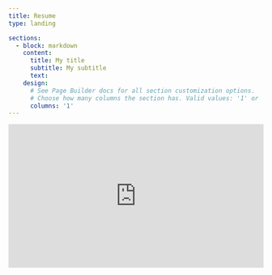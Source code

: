 ```yaml
---
title: Resume
type: landing

sections:
  - block: markdown
    content:
      title: My title
      subtitle: My subtitle
      text:
    design:
      # See Page Builder docs for all section customization options.
      # Choose how many columns the section has. Valid values: '1' or '2'.
      columns: '1'
---
```

<div style="width:100%; padding-bottom:56.25%; position:relative;">
    <iframe src="https://rxresu.me/r/RGlsePMH" style="position:absolute; top:0px; left:0px; width:100%; height:100%; border: none; overflow: hidden;">
    </iframe>
</div>